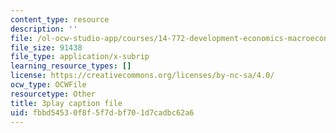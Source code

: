 ```yaml
---
content_type: resource
description: ''
file: /ol-ocw-studio-app/courses/14-772-development-economics-macroeconomics-spring-2013/fbbd54530f8f5f7dbf701d7cadbc62a6_0hA7nbRzOy0.vtt
file_size: 91438
file_type: application/x-subrip
learning_resource_types: []
license: https://creativecommons.org/licenses/by-nc-sa/4.0/
ocw_type: OCWFile
resourcetype: Other
title: 3play caption file
uid: fbbd5453-0f8f-5f7d-bf70-1d7cadbc62a6
---
```

